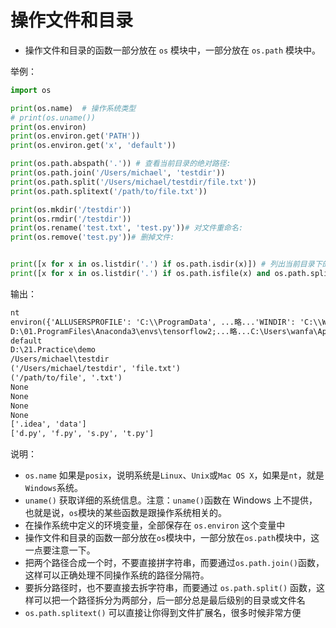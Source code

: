 # 操作文件和目录

- 操作文件和目录的函数一部分放在 `os` 模块中，一部分放在 `os.path` 模块中。

举例：

```py
import os

print(os.name)  # 操作系统类型
# print(os.uname())
print(os.environ)
print(os.environ.get('PATH'))
print(os.environ.get('x', 'default'))

print(os.path.abspath('.')) # 查看当前目录的绝对路径:
print(os.path.join('/Users/michael', 'testdir'))
print(os.path.split('/Users/michael/testdir/file.txt'))
print(os.path.splitext('/path/to/file.txt'))

print(os.mkdir('/testdir'))
print(os.rmdir('/testdir'))
print(os.rename('test.txt', 'test.py'))# 对文件重命名:
print(os.remove('test.py'))# 删掉文件:


print([x for x in os.listdir('.') if os.path.isdir(x)]) # 列出当前目录下的所有目录
print([x for x in os.listdir('.') if os.path.isfile(x) and os.path.splitext(x)[1]=='.py']) #列出所有的`.py`文件
```

输出：

```txt
nt
environ({'ALLUSERSPROFILE': 'C:\\ProgramData', ...略...'WINDIR': 'C:\\Windows'})
D:\01.ProgramFiles\Anaconda3\envs\tensorflow2;...略...C:\Users\wanfa\AppData\Local\atom\bin;D:\01.ProgramFiles\Microsoft VS Code\bin
default
D:\21.Practice\demo
/Users/michael\testdir
('/Users/michael/testdir', 'file.txt')
('/path/to/file', '.txt')
None
None
None
None
['.idea', 'data']
['d.py', 'f.py', 's.py', 't.py']
```


说明：

- `os.name` 如果是`posix`，说明系统是`Linux`、`Unix`或`Mac OS X`，如果是`nt`，就是`Windows`系统。
- `uname()` 获取详细的系统信息。注意：`uname()`函数在 Windows 上不提供，也就是说，`os`模块的某些函数是跟操作系统相关的。
- 在操作系统中定义的环境变量，全部保存在 `os.environ` 这个变量中
- 操作文件和目录的函数一部分放在`os`模块中，一部分放在`os.path`模块中，这一点要注意一下。
- 把两个路径合成一个时，不要直接拼字符串，而要通过`os.path.join()`函数，这样可以正确处理不同操作系统的路径分隔符。
- 要拆分路径时，也不要直接去拆字符串，而要通过 `os.path.split()` 函数，这样可以把一个路径拆分为两部分，后一部分总是最后级别的目录或文件名
- `os.path.splitext()` 可以直接让你得到文件扩展名，很多时候非常方便

